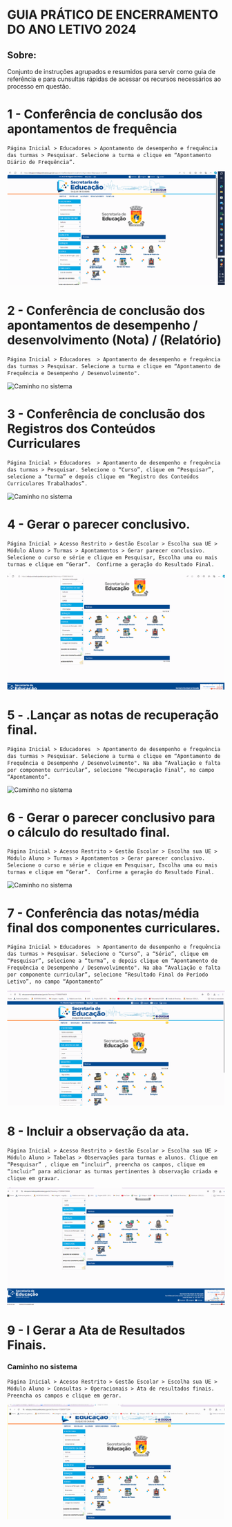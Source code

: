 
# GUIA  PRÁTICO DE ENCERRAMENTO DO ANO LETIVO 2024
## Sobre:
Conjunto de instruções agrupados e resumidos para servir como guia de referência e para cunsultas rápidas de acessar os recursos necessários ao processo em questão.

# 1 - Conferência de conclusão dos apontamentos de frequência 
```
Página Inicial > Educadores > Apontamento de desempenho e frequência das turmas > Pesquisar. Selecione a turma e clique em “Apontamento Diário de Frequência”.
```
![Caminho no sistema](img/rec001.gif)


# 2 - Conferência de conclusão dos apontamentos de desempenho / desenvolvimento (Nota) / (Relatório)

```
Página Inicial > Educadores  > Apontamento de desempenho e frequência das turmas > Pesquisar. Selecione a turma e clique em “Apontamento de Frequência e Desempenho / Desenvolvimento".
```
![Caminho no sistema](img/rec002.gif)

# 3 - Conferência de conclusão dos Registros dos Conteúdos Curriculares

```
Página Inicial > Educadores  > Apontamento de desempenho e frequência das turmas > Pesquisar. Selecione o “Curso”, clique em “Pesquisar”, selecione a “turma” e depois clique em “Registro dos Conteúdos Curriculares Trabalhados”.
```
![Caminho no sistema](img/rec003.gif)

# 4 - Gerar o parecer conclusivo.

```
Página Inicial > Acesso Restrito > Gestão Escolar > Escolha sua UE > Módulo Aluno > Turmas > Apontamentos > Gerar parecer conclusivo. Selecione o curso e série e clique em Pesquisar, Escolha uma ou mais turmas e clique em “Gerar”.  Confirme a geração do Resultado Final.
```
![Caminho no sistema](img/rec004.gif)

# 5 - .Lançar as notas de recuperação final.

```
Página Inicial > Educadores  > Apontamento de desempenho e frequência das turmas > Pesquisar. Selecione a turma e clique em “Apontamento de Frequência e Desempenho / Desenvolvimento". Na aba “Avaliação e falta por componente curricular”, selecione “Recuperação Final”, no campo “Apontamento”.
```
![Caminho no sistema](img/rec005.gif)
# 6 - Gerar o parecer conclusivo para o cálculo do resultado final.

```
Página Inicial > Acesso Restrito > Gestão Escolar > Escolha sua UE > Módulo Aluno > Turmas > Apontamentos > Gerar parecer conclusivo. Selecione o curso e série e clique em Pesquisar, Escolha uma ou mais turmas e clique em “Gerar”.  Confirme a geração do Resultado Final.
```
![Caminho no sistema](img/rec005.gif)


# 7 - Conferência das notas/média final dos componentes curriculares.

```
Página Inicial > Educadores  > Apontamento de desempenho e frequência das turmas > Pesquisar. Selecione o “Curso”, a “Série”, clique em “Pesquisar”, selecione a “turma”, e depois clique em “Apontamento de Frequência e Desempenho / Desenvolvimento". Na aba “Avaliação e falta por componente curricular”, selecione “Resultado Final do Período Letivo”, no campo “Apontamento”
```
![Caminho no sistema](img/rec007.gif)

# 8 -  Incluir a observação da ata.

```
Página Inicial > Acesso Restrito > Gestão Escolar > Escolha sua UE > Módulo Aluno > Tabelas > Observações para turmas e alunos. Clique em “Pesquisar” , clique em “incluir”, preencha os campos, clique em “incluir” para adicionar as turmas pertinentes à observação criada e clique em gravar. 
```
![Caminho no sistema](img/rec008.gif)

# 9 -  I Gerar a Ata de Resultados Finais.

### **Caminho no sistema**
```
Página Inicial > Acesso Restrito > Gestão Escolar > Escolha sua UE > Módulo Aluno > Consultas > Operacionais > Ata de resultados finais. Preencha os campos e clique em gerar. 
```
![Caminho no sistema](img/rec009.gif)
